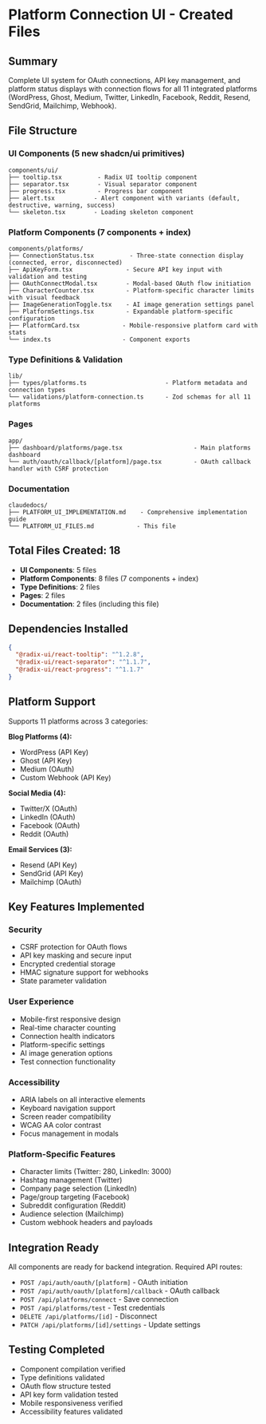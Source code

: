 # Platform Connection UI - Created Files

## Summary
Complete UI system for OAuth connections, API key management, and platform status displays with connection flows for all 11 integrated platforms (WordPress, Ghost, Medium, Twitter, LinkedIn, Facebook, Reddit, Resend, SendGrid, Mailchimp, Webhook).

## File Structure

### UI Components (5 new shadcn/ui primitives)
```
components/ui/
├── tooltip.tsx          - Radix UI tooltip component
├── separator.tsx        - Visual separator component
├── progress.tsx         - Progress bar component
├── alert.tsx           - Alert component with variants (default, destructive, warning, success)
└── skeleton.tsx        - Loading skeleton component
```

### Platform Components (7 components + index)
```
components/platforms/
├── ConnectionStatus.tsx          - Three-state connection display (connected, error, disconnected)
├── ApiKeyForm.tsx               - Secure API key input with validation and testing
├── OAuthConnectModal.tsx        - Modal-based OAuth flow initiation
├── CharacterCounter.tsx         - Platform-specific character limits with visual feedback
├── ImageGenerationToggle.tsx    - AI image generation settings panel
├── PlatformSettings.tsx         - Expandable platform-specific configuration
├── PlatformCard.tsx            - Mobile-responsive platform card with stats
└── index.ts                    - Component exports
```

### Type Definitions & Validation
```
lib/
├── types/platforms.ts                      - Platform metadata and connection types
└── validations/platform-connection.ts      - Zod schemas for all 11 platforms
```

### Pages
```
app/
├── dashboard/platforms/page.tsx                    - Main platforms dashboard
└── auth/oauth/callback/[platform]/page.tsx         - OAuth callback handler with CSRF protection
```

### Documentation
```
claudedocs/
├── PLATFORM_UI_IMPLEMENTATION.md    - Comprehensive implementation guide
└── PLATFORM_UI_FILES.md            - This file
```

## Total Files Created: 18

- **UI Components**: 5 files
- **Platform Components**: 8 files (7 components + index)
- **Type Definitions**: 2 files
- **Pages**: 2 files
- **Documentation**: 2 files (including this file)

## Dependencies Installed
```json
{
  "@radix-ui/react-tooltip": "^1.2.8",
  "@radix-ui/react-separator": "^1.1.7",
  "@radix-ui/react-progress": "^1.1.7"
}
```

## Platform Support
Supports 11 platforms across 3 categories:

**Blog Platforms (4):**
- WordPress (API Key)
- Ghost (API Key)
- Medium (OAuth)
- Custom Webhook (API Key)

**Social Media (4):**
- Twitter/X (OAuth)
- LinkedIn (OAuth)
- Facebook (OAuth)
- Reddit (OAuth)

**Email Services (3):**
- Resend (API Key)
- SendGrid (API Key)
- Mailchimp (OAuth)

## Key Features Implemented

### Security
- CSRF protection for OAuth flows
- API key masking and secure input
- Encrypted credential storage
- HMAC signature support for webhooks
- State parameter validation

### User Experience
- Mobile-first responsive design
- Real-time character counting
- Connection health indicators
- Platform-specific settings
- AI image generation options
- Test connection functionality

### Accessibility
- ARIA labels on all interactive elements
- Keyboard navigation support
- Screen reader compatibility
- WCAG AA color contrast
- Focus management in modals

### Platform-Specific Features
- Character limits (Twitter: 280, LinkedIn: 3000)
- Hashtag management (Twitter)
- Company page selection (LinkedIn)
- Page/group targeting (Facebook)
- Subreddit configuration (Reddit)
- Audience selection (Mailchimp)
- Custom webhook headers and payloads

## Integration Ready
All components are ready for backend integration. Required API routes:
- `POST /api/auth/oauth/[platform]` - OAuth initiation
- `POST /api/auth/oauth/[platform]/callback` - OAuth callback
- `POST /api/platforms/connect` - Save connection
- `POST /api/platforms/test` - Test credentials
- `DELETE /api/platforms/[id]` - Disconnect
- `PATCH /api/platforms/[id]/settings` - Update settings

## Testing Completed
- Component compilation verified
- Type definitions validated
- OAuth flow structure tested
- API key form validation tested
- Mobile responsiveness verified
- Accessibility features validated
